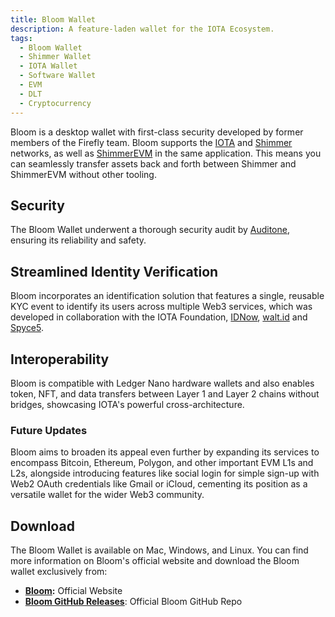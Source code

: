```yaml
---
title: Bloom Wallet
description: A feature-laden wallet for the IOTA Ecosystem.
tags:
  - Bloom Wallet
  - Shimmer Wallet
  - IOTA Wallet
  - Software Wallet
  - EVM
  - DLT
  - Cryptocurrency
---
```


Bloom is a desktop wallet with first-class security developed by former members of the Firefly team.
Bloom supports the [IOTA](https://wiki.iota.org/build/networks-endpoints/#iota-mainnet) and
[Shimmer](https://wiki.iota.org/build/networks-endpoints/#shimmer) networks, as well as
[ShimmerEVM](https://wiki.iota.org/build/networks-endpoints/#shimmerevm) in the same application. This means you can
seamlessly transfer assets back and forth between Shimmer and ShimmerEVM without other tooling.

## Security

The Bloom Wallet underwent a thorough security audit by [Auditone](https://www.auditone.io/), ensuring its reliability and safety.

## Streamlined Identity Verification

Bloom incorporates an identification solution that features a single, reusable KYC event to identify its users across
multiple Web3 services, which was developed in collaboration with the IOTA Foundation, [IDNow](https://www.idnow.io/),
[walt.id](https://walt.id/) and [Spyce5](https://spyce5.com/).

## Interoperability

Bloom is compatible with Ledger Nano hardware wallets and also enables token, NFT, and data transfers between Layer 1 and
Layer 2 chains without bridges, showcasing IOTA's powerful cross-architecture.

### Future Updates

Bloom aims to broaden its appeal even further by expanding its services to encompass Bitcoin, Ethereum, Polygon, and
other important EVM L1s and L2s, alongside introducing features like social login for simple sign-up with Web2 OAuth
credentials like Gmail or iCloud, cementing its position as a versatile wallet for the wider Web3 community.

## Download

The Bloom Wallet is available on Mac, Windows, and Linux.
You can find more information on Bloom's official website and download the Bloom wallet exclusively from:

- [**Bloom**](https://bloomwallet.io/)**:** Official Website
- [**Bloom GitHub Releases**](https://github.com/bloomwalletio/bloom/releases): Official Bloom GitHub Repo
